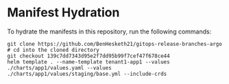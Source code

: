 # Manifest Hydration

To hydrate the manifests in this repository, run the following commands:

```shell
git clone https://github.com/BenHesketh21/gitops-release-branches-argo
# cd into the cloned directory
git checkout 139c7dd7343d95e2f7dd95b99f7cef47f678ce44
helm template . --name-template tenant1-app1 --values ./charts/app1/values.yaml --values ./charts/app1/values/staging/base.yml --include-crds
```
